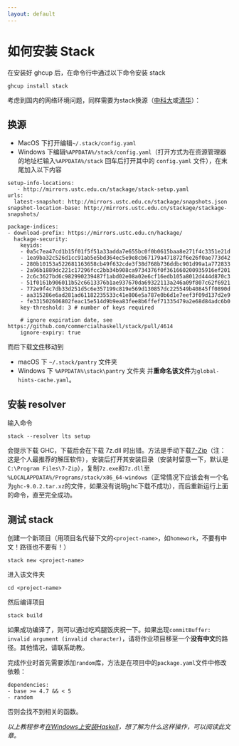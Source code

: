 ```yaml
---
layout: default
---
```


# 如何安装 Stack

在安装好 ghcup 后，在命令行中通过以下命令安装 stack
```
ghcup install stack
```

考虑到国内的网络环境问题，同样需要为stack换源（[中科大](https://mirrors.ustc.edu.cn/help/stackage.html)或[清华](https://mirrors.tuna.tsinghua.edu.cn/help/stackage/)）：

## 换源

- MacOS 下打开编辑`~/.stack/config.yaml`
- Windows 下编辑`%APPDATA%/stack/config.yaml`（打开方式为在资源管理器的地址栏输入`%APPDATA%/stack` 回车后打开其中的 `config.yaml` 文件），在末尾加入以下内容

```
setup-info-locations:
   - http://mirrors.ustc.edu.cn/stackage/stack-setup.yaml
urls:
  latest-snapshot: http://mirrors.ustc.edu.cn/stackage/snapshots.json
snapshot-location-base: http://mirrors.ustc.edu.cn/stackage/stackage-snapshots/

package-indices:
- download-prefix: https://mirrors.ustc.edu.cn/hackage/
  hackage-security:
    keyids:
    - 0a5c7ea47cd1b15f01f5f51a33adda7e655bc0f0b0615baa8e271f4c3351e21d
    - 1ea9ba32c526d1cc91ab5e5bd364ec5e9e8cb67179a471872f6e26f0ae773d42
    - 280b10153a522681163658cb49f632cde3f38d768b736ddbc901d99a1a772833
    - 2a96b1889dc221c17296fcc2bb34b908ca9734376f0f361660200935916ef201
    - 2c6c3627bd6c982990239487f1abd02e08a02e6cf16edb105a8012d444d870c3
    - 51f0161b906011b52c6613376b1ae937670da69322113a246a09f807c62f6921
    - 772e9f4c7db33d251d5c6e357199c819e569d130857dc225549b40845ff0890d
    - aa315286e6ad281ad61182235533c41e806e5a787e0b6d1e7eef3f09d137d2e9
    - fe331502606802feac15e514d9b9ea83fee8b6ffef71335479a2e68d84adc6b0
    key-threshold: 3 # number of keys required

    # ignore expiration date, see https://github.com/commercialhaskell/stack/pull/4614
    ignore-expiry: true
```

而后下载[文件](https://mirrors.ustc.edu.cn/stackage/stackage-content/stack/global-hints.yaml)移动到
- macOS 下 `~/.stack/pantry` 文件夹
- Windows 下 `%APPDATA%\stack\pantry` 文件夹
并**重命名该文件**为`global-hints-cache.yaml`。

## 安装 resolver

输入命令
```
stack --resolver lts setup
```
会提示下载 GHC，下载后会在下载 7z.dll 时出错。方法是手动下载[7-Zip](https://www.7-zip.org/)（注：这是个人最推荐的解压软件），安装后打开其安装目录（安装时留意一下，默认是`C:\Program Files\7-Zip`），复制`7z.exe`和`7z.dll`至 `%LOCALAPPDATA%/Programs/stack/x86_64-windows`（正常情况下应该会有一个名为`ghc-9.0.2.tar.xz`的文件，如果没有说明ghc下载不成功），而后重新运行上面的命令，直至完全成功。

## 测试 stack

创建一个新项目（用项目名代替下文的`<project-name>`，如`homework`，不要有中文！路径也不要有！）
```
stack new <project-name>
```
进入该文件夹
```
cd <project-name>
```
然后编译项目
```
stack build
```
如果成功编译了，则可以通过吃鸡腿饭庆祝一下。如果出现`commitBuffer: invalid argument (invalid character)`，请将作业项目移至一个**没有中文**的路径。其他情况，请联系助教。

完成作业时首先需要添加`random`库，方法是在项目中的`package.yaml`文件中修改依赖：
```
dependencies:
- base >= 4.7 && < 5
- random
```
否则会找不到相关的函数。

*以上教程参考[在Windows上安装Haskell](https://zhuanlan.zhihu.com/p/259393917)，想了解为什么这样操作，可以阅读此文章。*
